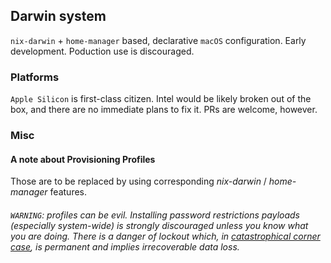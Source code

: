 ## Darwin system

`nix-darwin` + `home-manager` based, declarative `macOS` configuration. Early development. Poduction use is discouraged. 

### Platforms

`Apple Silicon` is first-class citizen. Intel would be likely broken out of the box, and there are no immediate plans to fix it. PRs are welcome, however.

### Misc

#### A note about Provisioning Profiles

Those are to be replaced by using corresponding _nix-darwin_ / _home-manager_ features.

###### `WARNING`: profiles can be evil. Installing password restrictions payloads (especially system-wide) is strongly discouraged unless you know what you are doing. There is a danger of lockout which, in [catastrophical corner case](docs/PROFILES.md#the-corner-case), is permanent and implies irrecoverable data loss.







